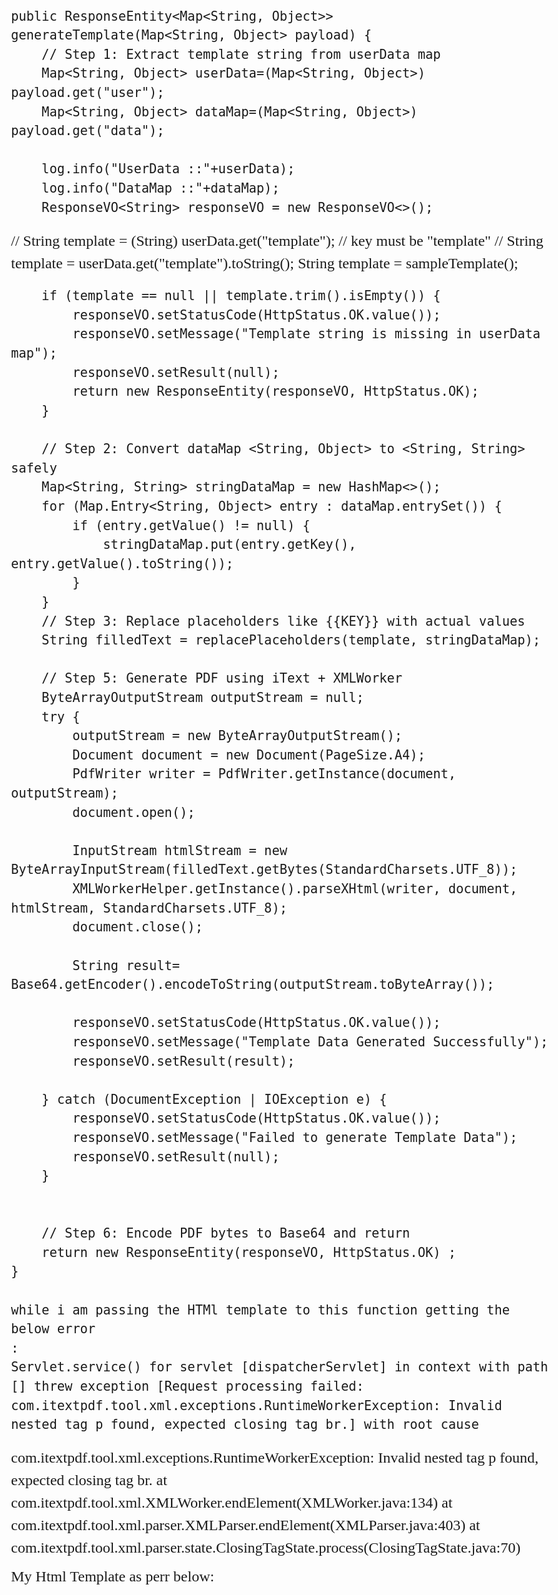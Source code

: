     public ResponseEntity<Map<String, Object>> generateTemplate(Map<String, Object> payload) {
        // Step 1: Extract template string from userData map
        Map<String, Object> userData=(Map<String, Object>) payload.get("user");
        Map<String, Object> dataMap=(Map<String, Object>) payload.get("data");

        log.info("UserData ::"+userData);
        log.info("DataMap ::"+dataMap);
        ResponseVO<String> responseVO = new ResponseVO<>();

//        String template = (String) userData.get("template"); // key must be "template"
//        String template = userData.get("template").toString();
        String template = sampleTemplate();

        if (template == null || template.trim().isEmpty()) {
            responseVO.setStatusCode(HttpStatus.OK.value());
            responseVO.setMessage("Template string is missing in userData map");
            responseVO.setResult(null);
            return new ResponseEntity(responseVO, HttpStatus.OK);
        }

        // Step 2: Convert dataMap <String, Object> to <String, String> safely
        Map<String, String> stringDataMap = new HashMap<>();
        for (Map.Entry<String, Object> entry : dataMap.entrySet()) {
            if (entry.getValue() != null) {
                stringDataMap.put(entry.getKey(), entry.getValue().toString());
            }
        }
        // Step 3: Replace placeholders like {{KEY}} with actual values
        String filledText = replacePlaceholders(template, stringDataMap);

        // Step 5: Generate PDF using iText + XMLWorker
        ByteArrayOutputStream outputStream = null;
        try {
            outputStream = new ByteArrayOutputStream();
            Document document = new Document(PageSize.A4);
            PdfWriter writer = PdfWriter.getInstance(document, outputStream);
            document.open();

            InputStream htmlStream = new ByteArrayInputStream(filledText.getBytes(StandardCharsets.UTF_8));
            XMLWorkerHelper.getInstance().parseXHtml(writer, document, htmlStream, StandardCharsets.UTF_8);
            document.close();

            String result= Base64.getEncoder().encodeToString(outputStream.toByteArray());

            responseVO.setStatusCode(HttpStatus.OK.value());
            responseVO.setMessage("Template Data Generated Successfully");
            responseVO.setResult(result);

        } catch (DocumentException | IOException e) {
            responseVO.setStatusCode(HttpStatus.OK.value());
            responseVO.setMessage("Failed to generate Template Data");
            responseVO.setResult(null);
        }


        // Step 6: Encode PDF bytes to Base64 and return
        return new ResponseEntity(responseVO, HttpStatus.OK) ;
    }

    while i am passing the HTMl template to this function getting the below error
    :
    Servlet.service() for servlet [dispatcherServlet] in context with path [] threw exception [Request processing failed: com.itextpdf.tool.xml.exceptions.RuntimeWorkerException: Invalid nested tag p found, expected closing tag br.] with root cause
com.itextpdf.tool.xml.exceptions.RuntimeWorkerException: Invalid nested tag p found, expected closing tag br.
	at com.itextpdf.tool.xml.XMLWorker.endElement(XMLWorker.java:134)
	at com.itextpdf.tool.xml.parser.XMLParser.endElement(XMLParser.java:403)
	at com.itextpdf.tool.xml.parser.state.ClosingTagState.process(ClosingTagState.java:70)



My Html Template as perr below:
<html lang="en">
<head>
    <meta charset="UTF-8"/>
    <meta name="viewport" content="width=device-width, initial-scale=1.0"/>
    <title>Empanelment Intimation</title>
    <style>
        body {
            font-family: Times New Roman, serif;
            font-size: 1.5em;
            line-height: 1.5;
            padding: 20px;
        }

        h2 {
            text-align: center;
        }

        p {
            margin: 10px 0;
        }
    </style>
</head>
<body>

<p>
    <b>Date:</b></p>
<p>
    <b>Ref. No.:</b></p>

<br/>
<br/>


<p><b>Name of the Firm:</b> {{FRN_NO}}</p>
<p><b>FRN No.:</b> {{FRN_NO}}</p>
<p><b>GSTIN No.:</b></p>
<p><b>Address of the Firm:</b></p>

<br/>
<br/>

<p> Madam/ Dear Sir,</p>

<p><b><u>EMPANELMENT OF THE FIRM{{FIRM_NAME}} INTIMATION</u></b></p>

<p>We are glad to inform you that your firm has been empanelled as (type of assignment) in our Bank.<br></p>

<p>2. This empanelment as (type of assignment) does not mean assignment of <br/>
    mandate in respect of any specific work. Assignment of specific mandate will be <br/>
    done and documented by the branch (es) by way of issuing separate letter of<br/>
	allotment of work.</p>

<p>3. You are advised to mention the reference no. of this letter in future
    <br/>correspondence with the branch/ bank. Please also mention this reference no.<br>
    while presenting any bill to the branch/ bank in respect of the assignment <br/>
    entrusted to your firm.</p>
<br/>
<br/>
<p>Yours faithfully,</p>

<p> (Authorised Signatory) {{REF_NO}}</p>

</body>
</html>

Help me to resolve this 
